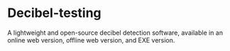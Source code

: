 # Decibel-testing
A lightweight and open-source decibel detection software, available in an online web version, offline web version, and EXE version.
